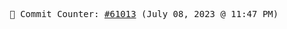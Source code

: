 <p align="center">
    <samp>
        📮 Commit Counter: <a href="https://github.com/Javascript-void0/Javascript-void0/commits/main">#61013</a> (July 08, 2023 @ 11:47 PM)
    </samp>
</p>